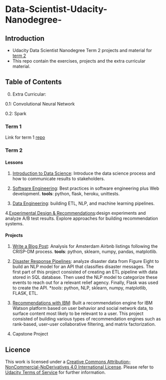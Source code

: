 # Data-Scientist-Udacity-Nanodegree-

## Introduction
* Udacity Data Scientist Nanodegree Term 2 projects and material
for [term 2](https://github.com/nesreensada/Data-Scientist-Udacity-Nanodegree-Term2)
* This repo contain the exercises, projects and the extra curricular material.

## Table of Contents
0. Extra Curricular:

  0.1: Convolutional Neural Network

  0.2: Spark

### Term 1

Link for term 1 [repo](https://github.com/nesreensada/Data-Scientist-Udacity-Nanodegree-Term1/)

### Term 2

#### Lessons 

1. [Introduction to Data Science](https://github.com/nesreensada/Data-Scientist-Udacity-Nanodegree-Term2/tree/master/lessons/CRISP_DM): Introduce the data science process and how to communicate results to stakeholders.

2. [Software Engineering](https://github.com/nesreensada/Data-Scientist-Udacity-Nanodegree-Term2/tree/master/lessons/WebDevelopment): Best practices in software engineering plus Web development. **tools**: python, flask, heroku, unittests.

3. [Data Engineering](https://github.com/nesreensada/Data-Scientist-Udacity-Nanodegree-Term2/tree/master/lessons/Data%20Engineering): building ETL, NLP, and machine learning pipelines.

4.[Experimental Design & Recommendations](https://github.com/nesreensada/Data-Scientist-Udacity-Nanodegree-Term2/tree/master/lessons/Experimental_Design_%26_Recommendations):design experiments and analyze A/B test results. Explore approaches for building recommendation systems. 

#### Projects

1. [Write a Blog Post](https://github.com/nesreensada/Data-Scientist-Udacity-Nanodegree-Term2/tree/master/Write_BlogPost): Analysis for Amsterdam Airbnb listings following the CRISP-DM process. **tools**: python, sklearn, numpy, pandas, matplotlib.

2. [Disaster Response Pipelines](https://github.com/nesreensada/Data-Scientist-Udacity-Nanodegree-Term2/tree/master/Disaster_Pipeline%20): analyze disaster data from Figure Eight to build an NLP model for an API that classifies disaster messages. The first part of this project consisted of creating an ETL pipeline with data stored in SQL database. Then used the NLP model to categorize these events to reach out for a relevant relief agency. Finally, Flask was used to create the API. **tools*: python, NLP, sklearn, numpy, matplotlib, FLASK, ETL.

3. [Recommendations with IBM](https://github.com/nesreensada/Data-Scientist-Udacity-Nanodegree-Term2/tree/master/Recommendations_with_IBM): Built a recommendation engine for IBM Watson platform based on user behavior and social network data, to surface content most likely to be relevant to a user.  This project consisted of building various types of recommendation engines such as rank-based, user-user collaborative filtering, and matrix factorization.

4. Capstone Project

## Licence 
This work is licensed under a [Creative Commons Attribution-NonCommercial-NoDerivatives 4.0 International License](https://creativecommons.org/licenses/by-nc-nd/4.0/). Please refer to [Udacity Terms of Service](https://www.udacity.com/legal) for further information.

